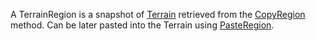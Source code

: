 A TerrainRegion is a snapshot of [Terrain](https://developer.roblox.com/en-us/api-reference/class/Terrain) retrieved from the [CopyRegion](https://developer.roblox.com/api-reference/function/Terrain/CopyRegion "CopyRegion") method. Can be later pasted into the Terrain using [PasteRegion](https://developer.roblox.com/api-reference/function/Terrain/PasteRegion "PasteRegion").